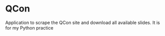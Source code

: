 # QCon
Application to scrape the QCon site and download all available slides. It is for my Python practice
